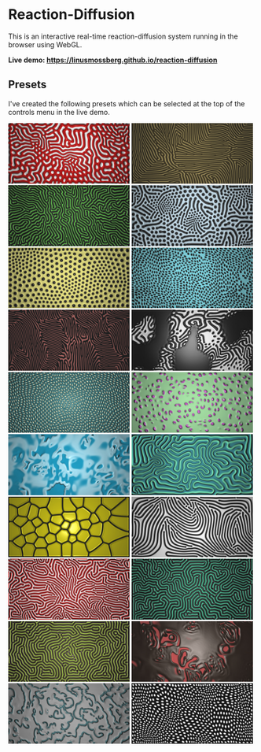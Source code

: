 # Reaction-Diffusion

This is an interactive real-time reaction-diffusion system running in the browser using WebGL.

**Live demo: <https://linusmossberg.github.io/reaction-diffusion>**

## Presets

I've created the following presets which can be selected at the top of the controls menu in the live demo.

<p float="center">
  <img src="data/reaction-diffusion-default.jpg" width="49%" title="Default" />
  <img src="data/reaction-diffusion-dunes-zebra.jpg" width="49%" title="Dunes/Zebra" />
  <img src="data/reaction-diffusion-fingerprints.jpg" width="49%" title="Fingerprints" />
  <img src="data/reaction-diffusion-spots-and-worms.jpg" width="49%" title="Spots and Worms" />
  <img src="data/reaction-diffusion-cell-division.jpg" width="49%" title="Cell Division" />
  <img src="data/reaction-diffusion-buoys.jpg" width="49%" title="Bouys" />
  <img src="data/reaction-diffusion-currents.jpg" width="49%" title="Currents" />
  <img src="data/reaction-diffusion-oil-spill.jpg" width="49%" title="Oil Spill" />
  <img src="data/reaction-diffusion-trypophobia.jpg" width="49%" title="Trypophobia" />
  <img src="data/reaction-diffusion-travellers.jpg" width="49%" title="Travellers" />
  <img src="data/reaction-diffusion-ocean.jpg" width="49%" title="Ocean" />
  <img src="data/reaction-diffusion-differential-line.jpg" width="49%" title="Differential Line" />
  <img src="data/reaction-diffusion-voronoi.jpg" width="49%" title="Voronoi" />
  <img src="data/reaction-diffusion-worms.jpg" width="49%" title="Worms" />
  <img src="data/reaction-diffusion-worm-mazes.jpg" width="49%" title="Worm Mazes" />
  <img src="data/reaction-diffusion-maze.jpg" width="49%" title="Maze" />
  <img src="data/reaction-diffusion-unstable-maze.jpg" width="49%" title="Unstable Maze" />
  <img src="data/reaction-diffusion-ripping.jpg" width="49%" title="Ripping" />
  <img src="data/reaction-diffusion-waves.jpg" width="49%" title="Waves" />
  <img src="data/reaction-diffusion-tensor-field-visualization.jpg" width="49%" title="Tensor Field Visualization" />
</p>
